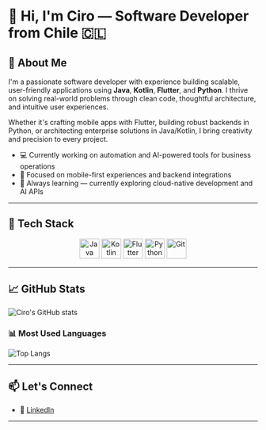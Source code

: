 # 👋 Hi, I'm Ciro — Software Developer from Chile 🇨🇱

## 🚀 About Me

I'm a passionate software developer with experience building scalable, user-friendly applications using **Java**, **Kotlin**, **Flutter**, and **Python**. I thrive on solving real-world problems through clean code, thoughtful architecture, and intuitive user experiences.

Whether it's crafting mobile apps with Flutter, building robust backends in Python, or architecting enterprise solutions in Java/Kotlin, I bring creativity and precision to every project.

- 💻 Currently working on automation and AI-powered tools for business operations  
- 📱 Focused on mobile-first experiences and backend integrations  
- 🧠 Always learning — currently exploring cloud-native development and AI APIs  

---

## 🧰 Tech Stack

<p align="center">
  <img src="https://cdn.jsdelivr.net/gh/devicons/devicon/icons/java/java-original.svg" height="40" alt="Java" />
  <img src="https://cdn.jsdelivr.net/gh/devicons/devicon/icons/kotlin/kotlin-original.svg" height="40" alt="Kotlin" />
  <img src="https://cdn.jsdelivr.net/gh/devicons/devicon/icons/flutter/flutter-original.svg" height="40" alt="Flutter" />
  <img src="https://cdn.jsdelivr.net/gh/devicons/devicon/icons/python/python-original.svg" height="40" alt="Python" />
  <img src="https://cdn.jsdelivr.net/gh/devicons/devicon/icons/git/git-original.svg" height="40" alt="Git" />
</p>

---

## 📈 GitHub Stats

![Ciro's GitHub stats](https://github-readme-stats.vercel.app/api?username=CiroCortes&show_icons=true&theme=radical)

### 📊 Most Used Languages
![Top Langs](https://github-readme-stats.vercel.app/api/top-langs/?username=CiroCortes&layout=compact&theme=radical)

---

## 📫 Let's Connect

- 💼 [LinkedIn](https://www.linkedin.com/in/ciro-cortes-gonzalez/)

---
